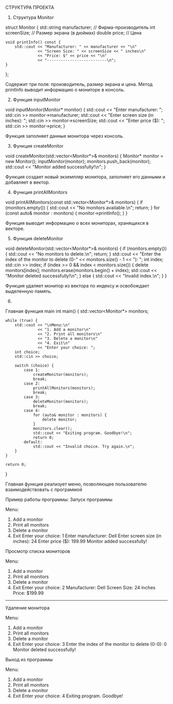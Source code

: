 СТРУКТУРА ПРОЕКТА


1.
   Структура Monitor

struct Monitor {
    std::string manufacturer; // Фирма-производитель
    int screenSize;           // Размер экрана (в дюймах)
    double price;             // Цена

    void printInfo() const {
        std::cout << "Manufacturer: " << manufacturer << "\n"
                  << "Screen Size: " << screenSize << " inches\n"                     
                  << "Price: $" << price << "\n"
                  << "--------------------------\n";
    }
};


Содержит три поля: производитель, размер экрана и цена.
Метод printInfo выводит информацию о мониторе в консоль.




2.
   Функция inputMonitor

void inputMonitor(Monitor* monitor) {
    std::cout << "Enter manufacturer: ";
    std::cin >> monitor->manufacturer;
    std::cout << "Enter screen size (in inches): ";
    std::cin >> monitor->screenSize;
    std::cout << "Enter price ($): ";
    std::cin >> monitor->price;
}


Функция заполняет данные монитора через консоль.



3.
   Функция createMonitor

void createMonitor(std::vector<Monitor*>& monitors) {
    Monitor* monitor = new Monitor();
    inputMonitor(monitor);
    monitors.push_back(monitor);
    std::cout << "Monitor added successfully!\n";
}


Функция создает новый экземпляр монитора, заполняет его данными и добавляет в вектор.


4.
   Функция printAllMonitors

void printAllMonitors(const std::vector<Monitor*>& monitors) {
    if (monitors.empty()) {
        std::cout << "No monitors available.\n";
        return;
    }
    for (const auto& monitor : monitors) {
        monitor->printInfo();
    }
}


Функция выводит информацию о всех мониторах, хранящихся в векторе.


5.
   Функция deleteMonitor

void deleteMonitor(std::vector<Monitor*>& monitors) {
    if (monitors.empty()) {
        std::cout << "No monitors to delete.\n";
        return;
    }
    std::cout << "Enter the index of the monitor to delete (0-" << monitors.size() - 1 << "): ";
    int index;
    std::cin >> index;
    if (index >= 0 && index < monitors.size()) {
        delete monitors[index];
        monitors.erase(monitors.begin() + index);
        std::cout << "Monitor deleted successfully!\n";
    } else {
        std::cout << "Invalid index.\n";
    }
}


Функция удаляет монитор из вектора по индексу и освобождает выделенную память.


6.

  Главная функция main
int main() {
    std::vector<Monitor*> monitors;

    while (true) {
        std::cout << "\nMenu:\n"
                  << "1. Add a monitor\n"
                  << "2. Print all monitors\n"
                  << "3. Delete a monitor\n"
                  << "4. Exit\n"
                  << "Enter your choice: ";
        int choice;
        std::cin >> choice;

        switch (choice) {
            case 1:
                createMonitor(monitors);
                break;
            case 2:
                printAllMonitors(monitors);
                break;
            case 3:
                deleteMonitor(monitors);
                break;
            case 4:
                for (auto& monitor : monitors) {
                    delete monitor;
                }
                monitors.clear();
                std::cout << "Exiting program. Goodbye!\n";
                return 0;
            default:
                std::cout << "Invalid choice. Try again.\n";
        }
    }

    return 0;
}

Главная функция реализует меню, позволяющее пользователю взаимодействовать с программой





Пример работы программы:
Запуск программы

Menu:
1. Add a monitor
2. Print all monitors
3. Delete a monitor
4. Exit
Enter your choice: 1
Enter manufacturer: Dell
Enter screen size (in inches): 24
Enter price ($): 199.99
Monitor added successfully!

Просмотр списка мониторов

Menu:
1. Add a monitor
2. Print all monitors
3. Delete a monitor
4. Exit
Enter your choice: 2
Manufacturer: Dell
Screen Size: 24 inches
Price: $199.99
--------------------------

Удаление монитора

Menu:
1. Add a monitor
2. Print all monitors
3. Delete a monitor
4. Exit
Enter your choice: 3
Enter the index of the monitor to delete (0-0): 0
Monitor deleted successfully!

Выход из программы

Menu:
1. Add a monitor
2. Print all monitors
3. Delete a monitor
4. Exit
Enter your choice: 4
Exiting program. Goodbye!
